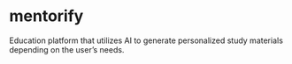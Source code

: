 # mentorify
 Education platform that utilizes AI to generate personalized study materials depending on the user’s needs.
